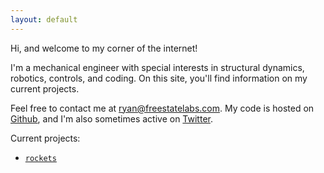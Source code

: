 ```yaml
---
layout: default
---
```


Hi, and welcome to my corner of the internet!  

I'm a mechanical engineer with special interests in structural dynamics, robotics, controls, and coding. On this site, you'll find information on my current projects.  

Feel free to contact me at [ryan@freestatelabs.com](mailto:ryan@freestatelabs.com). My code is hosted on [Github](https://github.com/freestatelabs), and I'm also sometimes active on [Twitter](https://twitter.com/free_state_labs).

Current projects:
* [`rockets`](https://freestatelabs.github.io/rockets) 
